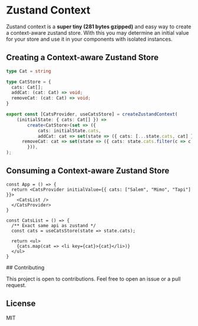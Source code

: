 # Zustand Context

Zustand context is a **super tiny (281 bytes gzipped)** and easy way to create a context-aware zustand store. With this you may determine an initial value for your store and use it in your components with isolated instances.

## Creating a Context-aware Zustand Store
```ts
type Cat = string

type CatStore = {
  cats: Cat[];
  addCat: (cat: Cat) => void;
  removeCat: (cat: Cat) => void;
}

export const [CatsProvider, useCatsStore] = createZustandContext(
	(initialState: { cats: Cat[] }) =>
		create<CatStore>(set => ({
			cats: initialState.cats,
			addCat: cat => set(state => ({ cats: [...state.cats, cat] })),
      removeCat: cat => set(state => ({ cats: state.cats.filter(c => c !== cat) })),
		})),
);
```

## Consuming a Context-aware Zustand Store

```tsx
const App = () => {
  return <CatsProvider initialValue={{ cats: ["Salem", "Mimo", "Tapi"] }}>
    <CatsList />
  </CatsProvider>
}

const CatsList = () => {
  /** Exact same api as zustand */
  const cats = useCatsStore(state => state.cats);

  return <ul>
    {cats.map(cat => <li key={cat}>{cat}</li>)}
  </ul>
}
```

## Contributing

This project is open to contributions. Feel free to open an issue or a pull request.

## License

MIT